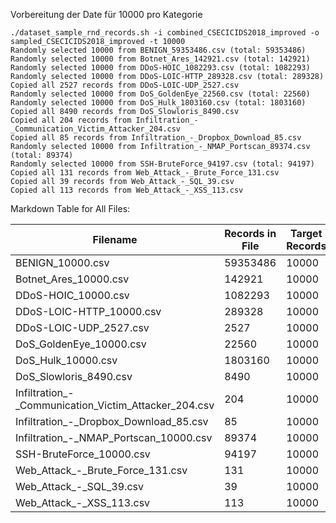 Vorbereitung der Date für 10000 pro Kategorie

```
./dataset_sample_rnd_records.sh -i combined_CSECICIDS2018_improved -o sampled_CSECICIDS2018_improved -t 10000
Randomly selected 10000 from BENIGN_59353486.csv (total: 59353486)
Randomly selected 10000 from Botnet_Ares_142921.csv (total: 142921)
Randomly selected 10000 from DDoS-HOIC_1082293.csv (total: 1082293)
Randomly selected 10000 from DDoS-LOIC-HTTP_289328.csv (total: 289328)
Copied all 2527 records from DDoS-LOIC-UDP_2527.csv
Randomly selected 10000 from DoS_GoldenEye_22560.csv (total: 22560)
Randomly selected 10000 from DoS_Hulk_1803160.csv (total: 1803160)
Copied all 8490 records from DoS_Slowloris_8490.csv
Copied all 204 records from Infiltration_-_Communication_Victim_Attacker_204.csv
Copied all 85 records from Infiltration_-_Dropbox_Download_85.csv
Randomly selected 10000 from Infiltration_-_NMAP_Portscan_89374.csv (total: 89374)
Randomly selected 10000 from SSH-BruteForce_94197.csv (total: 94197)
Copied all 131 records from Web_Attack_-_Brute_Force_131.csv
Copied all 39 records from Web_Attack_-_SQL_39.csv
Copied all 113 records from Web_Attack_-_XSS_113.csv
```

Markdown Table for All Files:

| Filename | Records in File | Target Records | Missing Records | Fraction Available | Missing (%) | Ratio |
|----------|-----------------|----------------|-----------------|------------------|-------------|-------|
| BENIGN_10000.csv | 59353486 | 10000 | 0 | 100% | 0% | 1:1 |
| Botnet_Ares_10000.csv | 142921 | 10000 | 0 | 100% | 0% | 1:1 |
| DDoS-HOIC_10000.csv | 1082293 | 10000 | 0 | 100% | 0% | 1:1 |
| DDoS-LOIC-HTTP_10000.csv | 289328 | 10000 | 0 | 100% | 0% | 1:1 |
| DDoS-LOIC-UDP_2527.csv | 2527 | 10000 | 7473 | 25% | 75% | 1:4 |
| DoS_GoldenEye_10000.csv | 22560 | 10000 | 0 | 100% | 0% | 1:1 |
| DoS_Hulk_10000.csv | 1803160 | 10000 | 0 | 100% | 0% | 1:1 |
| DoS_Slowloris_8490.csv | 8490 | 10000 | 1510 | 85% | 15% | 1:1 |
| Infiltration_-_Communication_Victim_Attacker_204.csv | 204 | 10000 | 9796 | 2% | 98% | 1:49 |
| Infiltration_-_Dropbox_Download_85.csv | 85 | 10000 | 9915 | 1% | 99% | 1:118 |
| Infiltration_-_NMAP_Portscan_10000.csv | 89374 | 10000 | 0 | 100% | 0% | 1:1 |
| SSH-BruteForce_10000.csv | 94197 | 10000 | 0 | 100% | 0% | 1:1 |
| Web_Attack_-_Brute_Force_131.csv | 131 | 10000 | 9869 | 1% | 99% | 1:76 |
| Web_Attack_-_SQL_39.csv | 39 | 10000 | 9961 | 0% | 100% | 1:256 |
| Web_Attack_-_XSS_113.csv | 113 | 10000 | 9887 | 1% | 99% | 1:88 |

